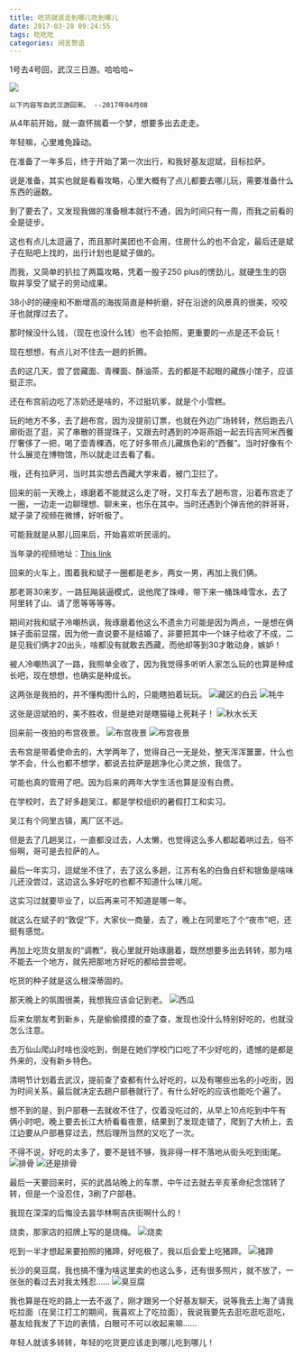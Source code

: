 ```yaml
---
title: 吃货就该走到哪儿吃到哪儿
date: 2017-03-28 09:24:55
tags: 吃吃吃
categories: 闲言赘语
---
```

1号去4号回，武汉三日游。哈哈哈~

![](/images/秋水长天.jpg)
<!--more-->


```
以下内容写自武汉游回来。 --2017年04月08 
```

从4年前开始，就一直怀揣着一个梦，想要多出去走走。

年轻嘛，心里难免躁动。

在准备了一年多后，终于开始了第一次出行，和我好基友逗斌，目标拉萨。

说是准备，其实也就是看看攻略，心里大概有了点儿都要去哪儿玩，需要准备什么东西的逼数。

到了要去了，又发现我做的准备根本就行不通，因为时间只有一周，而我之前看的全是徒步。

这也有点儿太逗逼了，而且那时美团也不会用，住房什么的也不会定，最后还是斌子在贴吧上找的，出行计划也是斌子做的。

而我，又简单的扒拉了两篇攻略，凭着一股子250 plus的愣劲儿，就硬生生的窃取并享受了斌子的劳动成果。

38小时的硬座和不断增高的海拔简直是种折磨，好在沿途的风景真的很美，咬咬牙也就撑过去了。

那时候没什么钱，（现在也没什么钱）也不会拍照，更重要的一点是还不会玩！

现在想想，有点儿对不住去一趟的折腾。

去的这几天，尝了尝藏面、青稞面、酥油茶，去的都是不起眼的藏族小馆子，应该挺正宗。

还在布宫前边吃了冻奶还是啥的，不过挺坑爹，就是个小雪糕。

玩的地方不多，去了趟布宫，因为没提前订票，也就在外边广场转转，然后跑去八廓街逛了逛，买了串散的菩提珠子，又跟去时遇到的冲哥燕姐一起去玛吉阿米西餐厅奢侈了一把，喝了壶青稞酒，吃了好多带点儿藏族色彩的“西餐”。当时好像有个什么展览在博物馆，所以就走过去看了看。

哦，还有拉萨河，当时其实想去西藏大学来着，被门卫拦了。

回来的前一天晚上，琢磨着不能就这么走了呀，又打车去了趟布宫，沿着布宫走了一圈，一边走一边聊理想、聊未来，也乐在其中。当时还遇到个弹吉他的胖哥哥，斌子录了视频在微博，好听极了。

可能我就是从那儿回来后，开始喜欢听民谣的。

当年录的视频地址：[This link](http://t.cn/RhkI899/)

回来的火车上，围着我和斌子一圈都是老乡，两女一男，再加上我们俩。

那老哥30来岁，一路狂飚装逼模式，说他爬了珠峰，带下来一桶珠峰雪水，去了阿里转了山、请了愿等等等等。

期间对我和斌子冷嘲热讽，我琢磨着他这么不遗余力可能是因为两点，一是想在俩妹子面前显摆，因为他一直说要不是结婚了，非要把其中一个妹子给收了不成，二是见我们俩才20出头，啥都没有就敢去西藏，而他却等到30才敢动身，嫉妒！

被人冷嘲热讽了一路，我照单全收了，因为我觉得多听听人家怎么玩的也算是种成长吧，现在想想，也确实是种成长。

这两张是我拍的，并不懂构图什么的，只能瞎拍着玩玩。
![藏区的白云](/images/cloud.jpg)
![牦牛](/images/mou.jpg)

这张是逗斌拍的，美不胜收，但是绝对是瞎猫碰上死耗子！
![秋水长天](/images/秋水长天.jpg)

回来前一夜拍的布宫夜景。
![布宫夜景](/images/布宫夜景1.jpg)
![布宫夜景](/images/布宫夜景2.jpg)

去布宫是带着使命去的，大学两年了，觉得自己一无是处，整天浑浑噩噩，什么也学不会，什么也都不想学，都说去拉萨是趟净化心灵之旅，我信了。

可能也真的管用了吧。因为后来的两年大学生活也算是没有白费。

在学校时，去了好多趟吴江，都是学校组织的暑假打工和实习。

吴江有个同里古镇，离厂区不远。

但是去了几趟吴江，一直都没过去，人太懒，也觉得这么多人都起着哄过去，俗不俗啊，哥可是去拉萨的人。

最后一年实习，逗斌坐不住了，去了这么多趟，江苏有名的白鱼白虾和银鱼是啥味儿还没尝过，这边这么多好吃的也都不知道什么味儿呢。

这实习过就要毕业了，以后再来可不知道是哪一年。

就这么在斌子的“敦促”下，大家伙一商量，去了，晚上在同里吃了个“夜市”吧，还挺有感觉。

再加上吃货女朋友的“调教”，我心里就开始琢磨着，既然想要多出去转转，那为啥不能去一个地方，就先把那地方好吃的都给尝尝呢。

吃货的种子就是这么根深蒂固的。

那天晚上的氛围很美，我想我应该会记到老。
![西瓜](/images/西瓜.jpg)

后来女朋友考到新乡，先是偷偷摸摸的查了查，发现也没什么特别好吃的，也就没怎么注意。

去万仙山爬山时啥也没吃到，倒是在她们学校门口吃了不少好吃的，遗憾的是都是外来的，没有新乡特色。

清明节计划着去武汉，提前查了查都有什么好吃的，以及有哪些出名的小吃街，因为时间关系，最后就决定去趟户部巷就行了，有什么好吃的应该也能吃个遍了。

想不到的是，到户部巷一去就收不住了，仅着没吃过的，从早上10点吃到中午有俩小时吧，晚上要去长江大桥看看夜景，结果到了发现走错了，爬到了大桥上，去江边要从户部巷穿过去，然后理所当然的又吃了一次。

不得不说，好吃的太多了，要不是钱不够，我非得一样不落地从街头吃到街尾。
![排骨](/images/排骨.jpg)
![还是排骨](/images/还是排骨.jpg)

最后一天要回来时，买的武昌站晚上的车票，中午过去就去辛亥革命纪念馆转了转，但是一个没忍住，3刷了户部巷。

我现在深深的后悔没去昙华林啊吉庆街啊什么的！

烧卖，那家店的招牌上写的是烧梅。
![烧卖](/images/烧卖.jpg)

吃到一半才想起来要拍照的猪蹄，好吃极了，我以后会爱上吃猪蹄。
![猪蹄](/images/猪蹄.jpg)

长沙的臭豆腐，我也搞不懂为啥这里卖的也这么多，还有很多照片，就不放了，一张张的看过去对我太残忍……
![臭豆腐](/images/臭豆腐.jpg)

我也算是在吃的路上一去不返了，刚才跟另一个好基友聊天，说等我去上海了请我吃拉面（在吴江打工的期间，我喜欢上了吃拉面），我说我要先去逛吃逛吃逛吃，基友给我发了下边的表情，白眼可不可以收起来嘛……

年轻人就该多转转，年轻的吃货更应该走到哪儿吃到哪儿！